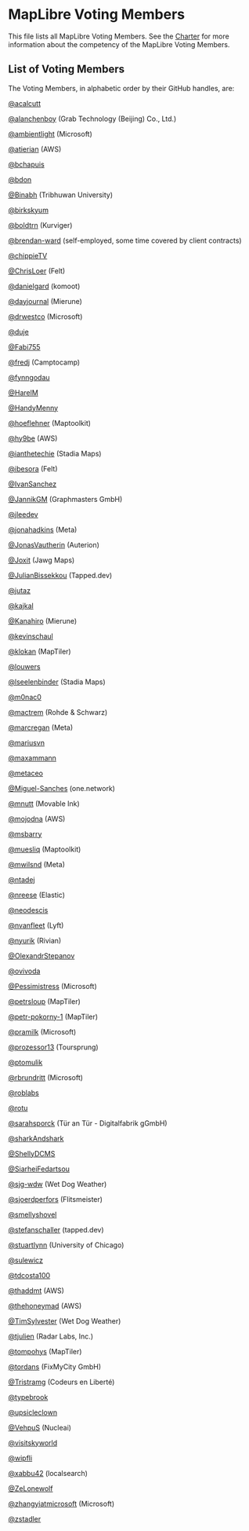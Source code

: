 # MapLibre Voting Members

This file lists all MapLibre Voting Members. See the [Charter](https://github.com/maplibre/maplibre/blob/main/CHARTER.md) for more information about the competency of the MapLibre Voting Members.

## List of Voting Members

The Voting Members, in alphabetic order by their GitHub handles, are:

[@acalcutt](https://github.com/acalcutt)

[@alanchenboy](https://github.com/alanchenboy) (Grab Technology (Beijing) Co., Ltd.)

[@ambientlight](https://github.com/ambientlight) (Microsoft)

[@atierian](https://github.com/atierian) (AWS)

[@bchapuis](https://github.com/bchapuis)

[@bdon](https://github.com/bdon)

[@Binabh](https://github.com/Binabh) (Tribhuwan University)

[@birkskyum](https://github.com/birkskyum)

[@boldtrn](https://github.com/boldtrn) (Kurviger)

[@brendan-ward](https://github.com/brendan-ward) (self-employed, some time covered by client contracts)

[@chippieTV](https://github.com/chippieTV)

[@ChrisLoer](https://github.com/ChrisLoer) (Felt)

[@danielgard](https://github.com/danielgard) (komoot)

[@dayjournal](https://github.com/dayjournal) (Mierune)

[@drwestco](https://github.com/drwestco) (Microsoft)

[@duje](https://github.com/duje)

[@Fabi755](https://github.com/Fabi755)

[@fredj](https://github.com/fredj) (Camptocamp)

[@fynngodau](https://github.com/fynngodau)

[@HarelM](https://github.com/harelm)

[@HandyMenny](https://github.com/HandyMenny)

[@hoeflehner](https://github.com/hoeflehner) (Maptoolkit)

[@hy9be](https://github.com/hy9be) (AWS)

[@ianthetechie](https://github.com/ianthetechie) (Stadia Maps)

[@ibesora](https://github.com/ibesora) (Felt)

[@IvanSanchez](https://github.com/IvanSanchez)

[@JannikGM](https://github.com/JannikGM) (Graphmasters GmbH)

[@jleedev](https://github.com/jleedev)

[@jonahadkins](https://github.com/jonahadkins) (Meta)

[@JonasVautherin](https://github.com/JonasVautherin) (Auterion)

[@Joxit](https://github.com/Joxit) (Jawg Maps)

[@JulianBissekkou](https://github.com/JulianBissekkou) (Tapped.dev)

[@jutaz](https://github.com/jutaz)

[@kajkal](https://github.com/kajkal)

[@Kanahiro](https://github.com/Kanahiro) (Mierune)

[@kevinschaul](https://github.com/kevinschaul)

[@klokan](https://github.com/klokan) (MapTiler)

[@louwers](https://github.com/louwers)

[@lseelenbinder](https://github.com/lseelenbinder) (Stadia Maps)

[@m0nac0](https://github.com/m0nac0)

[@mactrem](https://github.com/mactrem) (Rohde & Schwarz)

[@marcregan](https://github.com/marcregan) (Meta)

[@mariusvn](https://github.com/mariusvn)

[@maxammann](https://github.com/maxammann)

[@metaceo](https://github.com/metaceo)

[@Miguel-Sanches](https://github.com/Miguel-Sanches) (one.network)

[@mnutt](https://github.com/mnutt) (Movable Ink)

[@mojodna](https://github.com/mojodna) (AWS)

[@msbarry](https://github.com/msbarry)

[@muesliq](https://github.com/muesliq) (Maptoolkit)

[@mwilsnd](https://github.com/mwilsnd) (Meta)

[@ntadej](https://github.com/ntadej)

[@nreese](https://github.com/nreese) (Elastic)

[@neodescis](https://github.com/neodescis)

[@nvanfleet](https://github.com/nvanfleet) (Lyft)

[@nyurik](https://github.com/nyurik) (Rivian)

[@OlexandrStepanov](https://github.com/OlexandrStepanov)

[@ovivoda](https://github.com/ovivoda)

[@Pessimistress](https://github.com/pessimistress) (Microsoft)

[@petrsloup](https://github.com/petrsloup) (MapTiler)

[@petr-pokorny-1](https://github.com/petr-pokorny-1) (MapTiler)

[@pramilk](https://github.com/pramilk) (Microsoft)

[@prozessor13](https://github.com/prozessor13) (Toursprung)

[@ptomulik](https://github.com/ptomulik)

[@rbrundritt](https://github.com/rbrundritt) (Microsoft)

[@roblabs](https://github.com/roblabs)

[@rotu](https://github.com/rotu)

[@sarahsporck](https://github.com/sarahsporck) (Tür an Tür - Digitalfabrik gGmbH)

[@sharkAndshark](https://github.com/sharkAndshark)

[@ShellyDCMS](https://github.com/ShellyDCMS)

[@SiarheiFedartsou](https://github.com/SiarheiFedartsou)

[@sjg-wdw](https://github.com/wdw) (Wet Dog Weather)

[@sjoerdperfors](https://github.com/sjoerdperfors) (Flitsmeister)

[@smellyshovel](https://github.com/smellyshovel)

[@stefanschaller](https://github.com/stefanschaller) (tapped.dev)

[@stuartlynn](https://github.com/stuartlynn) (University of Chicago)

[@sulewicz](https://github.com/sulewicz)

[@tdcosta100](https://github.com/tdcosta100)

[@thaddmt](https://github.com/thaddmt) (AWS)

[@thehoneymad](https://github.com/thehoneymad) (AWS)

[@TimSylvester](https://github.com/TimSylvester) (Wet Dog Weather)

[@tjulien](https://github.com/tjulien) (Radar Labs, Inc.)

[@tompohys](https://github.com/TomPohys) (MapTiler)

[@tordans](https://github.com/tordans) (FixMyCity GmbH)

[@Tristramg](https://github.com/Tristramg) (Codeurs en Liberté)

[@typebrook](https://github.com/typebrook)

[@upsicleclown](https://github.com/upsicleclown)

[@VehpuS](https://github.com/VehpuS) (Nucleai)

[@visitskyworld](https://github.com/visitskyworld)

[@wipfli](https://github.com/wipfli)

[@xabbu42](https://github.com/xabbu42) (localsearch)

[@ZeLonewolf](https://github.com/ZeLonewolf)

[@zhangyiatmicrosoft](https://github.com/zhangyiatmicrosoft) (Microsoft)

[@zstadler](https://github.com/zstadler)
